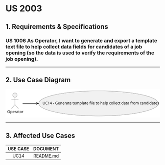 # US 2003

## 1. Requirements & Specifications

### **US 1006** As Operator, I want to generate and export a template text file to help collect data fields for candidates of a job opening (so the data is used to verify the requirements of the job opening).

---

## 2. Use Case Diagram

![uc14.svg](..%2F..%2Fuc%2Fuc14%2Fdiagrams%2Fuc14.svg)

---

## 3. Affected Use Cases

| USE CASE |                                        DOCUMENT                                        |
|:--------:|:--------------------------------------------------------------------------------------:|
|   UC14   |                 [README.md](..%2F..%2Fuc%2Fuc14%2FREADME.md)                    |

